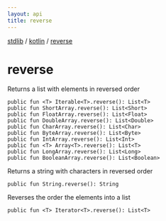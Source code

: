 ```yaml
---
layout: api
title: reverse
---
```

[stdlib](../index.html) / [kotlin](index.html) / [reverse](reverse.html)

# reverse
Returns a list with elements in reversed order
```
public fun <T> Iterable<T>.reverse(): List<T>
public fun ShortArray.reverse(): List<Short>
public fun FloatArray.reverse(): List<Float>
public fun DoubleArray.reverse(): List<Double>
public fun CharArray.reverse(): List<Char>
public fun ByteArray.reverse(): List<Byte>
public fun IntArray.reverse(): List<Int>
public fun <T> Array<T>.reverse(): List<T>
public fun LongArray.reverse(): List<Long>
public fun BooleanArray.reverse(): List<Boolean>
```
Returns a string with characters in reversed order
```
public fun String.reverse(): String
```
Reverses the order the elements into a list
```
public fun <T> Iterator<T>.reverse(): List<T>
```
